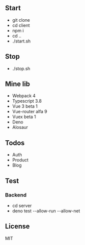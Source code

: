## Start
- git clone
- cd client
- npm i
- cd ..
- ./start.sh

## Stop
  - ./stop.sh

## Mine lib

* Webpack 4
* Typescript 3.8
* Vue 3 beta 1
* Vue-router alfa 9
* Vuex beta 1
* Deno
* Alosaur

## Todos

 - Auth
 - Product
 - Blog

## Test
### Backend
- cd server
- deno test --allow-run --allow-net

## License

MIT